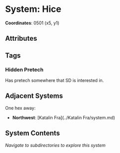 # System: Hice

**Coordinates**: 0501 (x5, y1)

## Attributes

## Tags

### Hidden Pretech 

Has pretech somewhere that SD is interested in. 

## Adjacent Systems

One hex away:
- **Northwest**: [Katalin Fra](../Katalin Fra/system.md)

## System Contents

_Navigate to subdirectories to explore this system_

